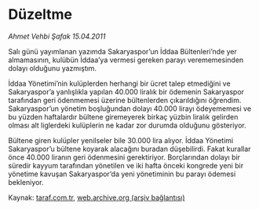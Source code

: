 # Düzeltme

*Ahmet Vehbi Şafak 15.04.2011*

<div class="yazi"><p>Salı günü yayımlanan yazımda Sakaryaspor’un İddaa Bültenleri’nde yer almamasının, kulübün İddaa’ya vermesi gereken parayı verememesinden dolayı olduğunu yazmıştım.</p>
<p>İddaa Yönetimi’nin kulüplerden herhangi bir ücret talep etmediğini ve Sakaryaspor’a yanlışlıkla yapılan 40.000 liralık bir ödemenin Sakaryaspor tarafından geri ödenmemesi üzerine bültenlerden çıkarıldığını öğrendim. Sakaryaspor’un yönetim boşluğundan dolayı 40.000 lirayı ödeyememesi ve bu yüzden haftalardır bültene giremeyerek birkaç yüzbin liralık gelirden olması alt liglerdeki kulüplerin ne kadar zor durumda olduğunu gösteriyor.</p>
<p>Bültene giren kulüpler yenilseler bile 30.000 lira alıyor. İddaa Yönetimi Sakaryaspor’u bültene koyarak alacağını buradan düşebilirdi. Fakat kurallar önce 40.000 liranın geri ödenmesini gerektiriyor. Borçlarından dolayı bir süredir kayyum tarafından yönetilen ve iki hafta önceki kongrede yeni bir yönetime kavuşan Sakaryaspor’da yeni yönetiminin bu parayı ödemesi bekleniyor.</p>
</div>

Kaynak: [taraf.com.tr](http://www.taraf.com.tr/ahmet-vehbi-safak/makale-duzeltme.htm), [web.archive.org (arşiv bağlantısı)](http://web.archive.org/web/20131107094615/http://www.taraf.com.tr/ahmet-vehbi-safak/makale-duzeltme.htm)
